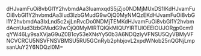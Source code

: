dHJvamFuOi8vbGl1Y2hvbmdAa3IuamxqdS5jZjo0NDMjMUxDS1IKdHJvamFuOi8vbGl1Y2hvbmdAa3Iud3lzbGMudG9wOjQ0MyNMQzEKdHJvamFuOi8vbGl1Y2hvbmdAa3IxLnd5c2xjLnRvcDo0NDMjTEMKdHJvamFuOi8vbGl1Y2hvbmdAcnUud3lzbGMudG9wOjQ0MyMlRTQlQkMlQUYlRTUlOEElOUJORgp0cm9qYW46Ly9saXVjaG9uZ0B1cy53eXNsYy50b3A6NDQzIyVFNSU5QyVBMyVFNCVCRCU5NSVFNSVBMSU5RU5GCnRyb2phbjovL2xpdWNob25nQGNjLmpsanUuY2Y6NDQzI0M=
